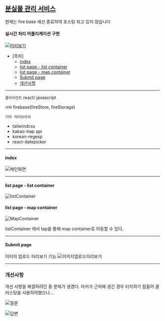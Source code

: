 
## [분실물 관리 서비스](https://gup97.github.io/dculost/)

현재는 fire base 세선 종료하여 호스팅 되고 있지 않습니다

#### 실시간 처리 어플리케이션 구현 

[![미리보기](https://user-images.githubusercontent.com/80537765/173848505-2a34ba83-d7b0-44fc-9666-ca4995e1df30.PNG)](https://gup97.github.io/dculost/)


- [목차]
    + [index](#index)
    + [list page - list container](#list-page---list-container)
    + [list page - map container](#list-page---map-container)
    + [Submit page](#submit-page)
  * [개선사항](#개선사항)


---

`클라이언트`  react/ javascript

`서버` firebase(fireStore, fireStorage) 

`기타 라이브러리 `  
 - tailwindcss
 - kakao map api
 - korean-regexp
 - react-datepicker

---
#### index
![메인화면](https://user-images.githubusercontent.com/80537765/173851413-38cd39ad-7dec-4330-8a58-e3d93d6dd58b.png)

---
#### list page - list container

![listContainer](https://user-images.githubusercontent.com/80537765/173854155-003e0e18-e591-4e7f-a74d-0964d03a489e.gif)

#### list page - map container
![MapContainer](https://user-images.githubusercontent.com/80537765/173858856-a2a43a37-d7ec-4b6a-96e2-5e773d59dfb1.gif)

listContainer 에서 tap을 통해 map container로 이동할 수 있다.

---
#### Submit page
이미지 업로드 미리보기 기능
![이미지업로드미리보기](https://user-images.githubusercontent.com/80537765/173851657-0ff5f976-be05-42c5-be6a-69d0f416b245.gif)



---
### 개선사항

개선 사항을 해결하려던 중 문제가 생겼다. 마커가 근처에 생긴 경우 터치하기 힘들어 클러스팅을 사용하려했으나...

![질문](https://user-images.githubusercontent.com/80537765/175661328-ef2f14b8-06e6-4945-8c48-816a785ae283.png)

![답변](https://user-images.githubusercontent.com/80537765/175661439-73a86da7-03ca-4493-8f24-dd3c2773b6fe.png)

